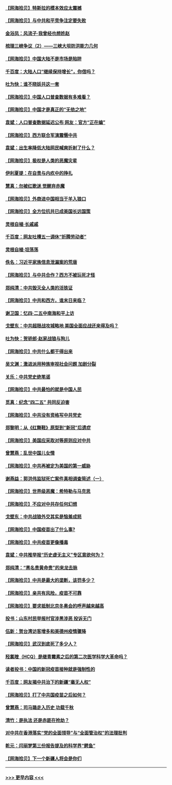 #### [【网海拾贝】特斯拉的模本效应太震撼](../pages/nsc993/n12925626.md?t=05052001) 
#### [【网海拾贝】与中共和平竞争注定要失败](../pages/nsc993/n12923326.md?t=05052001) 
#### [金浴凤：风流子‧我曾经也想姓赵](../pages/nsc993/n12920911.md?t=05052001) 
#### [梳理三峡争议（2）——三峡大坝防洪能力几何](../pages/nsc993/n12920173.md?t=05052001) 
#### [【网海拾贝】中国大陆不是市场是陷阱](../pages/nsc993/n12920143.md?t=05052001) 
#### [千百度：大陆人口“继续保持增长”，你信吗？](../pages/nsc993/n12918946.md?t=05052001) 
#### [吐为快：谁不晓妖共这一套](../pages/nsc993/n12918941.md?t=05052001) 
#### [【网海拾贝】中国人口普查数据有多难看？](../pages/nsc993/n12917822.md?t=05052001) 
#### [【网海拾贝】中国才是真正的“无依之地”](../pages/nsc993/n12915845.md?t=05052001) 
#### [袁斌：人口普查数据延迟公布 网友：官方“正在编”](../pages/nsc993/n12915748.md?t=05052001) 
#### [【网海拾贝】西方联合军演震慑中共](../pages/nsc993/n12913466.md?t=05052001) 
#### [袁斌：出生率降低大陆网民喊爽折射了什么？](../pages/nsc993/n12913365.md?t=05052001) 
#### [【网海拾贝】极权是人类的恶魔灾星](../pages/nsc993/n12910697.md?t=05052001) 
#### [伊利夏提：在自责与内疚中的挣扎](../pages/nsc993/n12910493.md?t=05052001) 
#### [慧真：勿被红歌迷 觉醒弃赤魔](../pages/nsc993/n12910485.md?t=05052001) 
#### [【网海拾贝】外商进中国相当于羊入狼口](../pages/nsc993/n12908274.md?t=05052001) 
#### [【网海拾贝】全方位抗共已成美国长远国策](../pages/nsc993/n12906878.md?t=05052001) 
#### [灵根自植‧长戚戚](../pages/nsc993/n12905585.md?t=05052001) 
#### [千百度：网友吐槽五一调休“折腾劳动者”](../pages/nsc993/n12905934.md?t=05052001) 
#### [灵根自植‧坦荡荡](../pages/nsc993/n12905562.md?t=05052001) 
#### [佚名：习近平家族信息泄漏案的荒唐](../pages/nsc993/n12904705.md?t=05052001) 
#### [【网海拾贝】与中共合作？西方不被玩死才怪](../pages/nsc993/n12903873.md?t=05052001) 
#### [郑纯清：中共毁灭全人类的活铁证](../pages/nsc993/n12903785.md?t=05052001) 
#### [【网海拾贝】中共和西方，谁末日来临？](../pages/nsc993/n12903482.md?t=05052001) 
#### [谢卫国：忆四‧二五中南海和平上访](../pages/nsc993/n12902192.md?t=05052001) 
#### [戈壁东：中共超限战攻城略地 美国全面应战还来得及吗？](../pages/nsc993/n12902297.md?t=05052001) 
#### [吐为快：贺骄郎‧赵家战狼与狗儿](../pages/nsc993/n12902280.md?t=05052001) 
#### [【网海拾贝】中共什么都干得出来](../pages/nsc993/n12897500.md?t=05052001) 
#### [吴文渊：激进派用种族审视社会问题 加剧分裂](../pages/nsc993/n12893881.md?t=05052001) 
#### [关乐：中共党史绝笔谣](../pages/nsc993/n12897270.md?t=05052001) 
#### [【网海拾贝】中共最怕的就是中国人民](../pages/nsc993/n12894705.md?t=05052001) 
#### [觅真：纪念“四二五” 共同反迫害](../pages/nsc993/n12894553.md?t=05052001) 
#### [【网海拾贝】中共没有资格写中共党史](../pages/nsc993/n12892231.md?t=05052001) 
#### [郑黎明：从《红舞鞋》原型到“新冠”后遗症](../pages/nsc993/n12890469.md?t=05052001) 
#### [【网海拾贝】美国应采取对等原则应对中共](../pages/nsc993/n12889176.md?t=05052001) 
#### [曾慧燕：乱世中国儿女情](../pages/nsc993/n12887931.md?t=05052001) 
#### [【网海拾贝】中共再被定为美国的第一威胁](../pages/nsc993/n12887580.md?t=05052001) 
#### [谢燕益：郭洪伟监狱死亡案件真相调查简述（一）](../pages/nsc993/n12885648.md?t=05052001) 
#### [【网海拾贝】世界级恶魔：希特勒与马克思](../pages/nsc993/n12884062.md?t=05052001) 
#### [【网海拾贝】不应对中共存任何幻想](../pages/nsc993/n12881460.md?t=05052001) 
#### [戈壁东：中共战狼外交其实是恼羞成怒](../pages/nsc993/n12880392.md?t=05052001) 
#### [【网海拾贝】中国疫苗出了什么事?](../pages/nsc993/n12879124.md?t=05052001) 
#### [【网海拾贝】中共疫苗更像播毒](../pages/nsc993/n12876631.md?t=05052001) 
#### [袁斌：中共推举报“历史虚无主义”专区意欲何为？](../pages/nsc993/n12876530.md?t=05052001) 
#### [郑纯清：“黑名贵黄命贵”的来龙去脉](../pages/nsc993/n12875589.md?t=05052001) 
#### [【网海拾贝】中共是最大的垄断，该罚多少？](../pages/nsc993/n12874006.md?t=05052001) 
#### [【网海拾贝】亲共有风险，疫苗不可靠](../pages/nsc993/n12872224.md?t=05052001) 
#### [【网海拾贝】要求抵制北京冬奥会的呼声越来越高](../pages/nsc993/n12868962.md?t=05052001) 
#### [投书：山东村民举报村官涉黑涉恶 投诉无门](../pages/nsc993/n12869726.md?t=05052001) 
#### [伍新：贺台湾访客增多和美德州疫情骤降](../pages/nsc993/n12865651.md?t=05052001) 
#### [【网海拾贝】武汉到底死了多少人？](../pages/nsc993/n12863707.md?t=05052001) 
#### [羟氯喹（HCQ）是继青霉素之后的第二次医学科学大革命吗？](../pages/nsc993/n12638564.md?t=05052001) 
#### [读者投书：中国的新冠疫苗接种就是强制性的](../pages/nsc993/n12859932.md?t=05052001) 
#### [千百度：网友揭中共治下的新疆“毫无人权”](../pages/nsc993/n12858385.md?t=05052001) 
#### [【网海拾贝】打了中共国疫苗之后如何？](../pages/nsc993/n12857866.md?t=05052001) 
#### [曾慧燕：司马璐走入历史 功载千秋](../pages/nsc993/n12856996.md?t=05052001) 
#### [清竹：是执法 还是赤匪在抢劫？](../pages/nsc993/n12856952.md?t=05052001) 
#### [对中共在香港落实“党的全面领导”与“全面管治权”的法理批判](../pages/nsc993/n12856929.md?t=05052001) 
#### [乾元：闫丽梦第三份报告提及的科学界“鳄鱼”](../pages/nsc993/n12855985.md?t=05052001) 
#### [【网海拾贝】下一个新疆人将会是你们](../pages/nsc993/n12855864.md?t=05052001) 

----
#### [ >>> 更早内容 <<< ](../indexes/nsc993-earlier.md)
